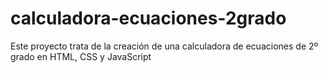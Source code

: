 # calculadora-ecuaciones-2grado
Este proyecto trata de la creación de una calculadora de ecuaciones de 2º grado en HTML, CSS y JavaScript
